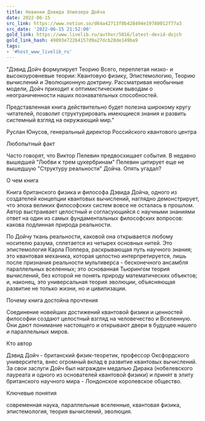 ```yaml
---
title: Новинки Дэвида Элиезера Дойча 
date: 2022-06-15
src_link: https://www.notion.so/d64a42713f0b428494e19780012f77a3
src_date: '2022-06-15 21:52:00'
gold_link: https://www.livelib.ru/author/5016/latest-devid-dojch
gold_link_hash: 49893e72264157d9a27dcb28de149ba9
tags:
- '#host_www_livelib_ru'
---
```



 "Дэвид Дойч формулирует Теорию Всего, переплетая низко- и высокоуровневые теории: Квантовую физику, Эпистемологию, Теорию вычислений и Эволюционную доктрину. Рассматривая необычные модели, Дойч приходит к оптимистическим выводам о неограниченности наших познавательных способностей.  

 Представленная книга действительно будет полезна широкому кругу читателей, позволит структурировать имеющиеся знания и развить системный взгляд на окружающий мир."   

 Руслан Юнусов, генеральный директор Российского квантового центра  

  

  

 Любопытный факт  

 Часто говорят, что Виктор Пелевин предвосхищает события. В недавно вышедшей "Любви к трем цукербринам" Пелевин цитирует еще не вышедшую "Структуру реальности" Дойча. Опять угадал?   

  

 О чем книга  

 Книга британского физика и философа Дэвида Дойча, одного из создателей концепции квантовых вычислений, наглядно демонстрирует, что эпоха великих философских систем вовсе не осталась в прошлом. Автор выстраивает целостный и согласующийся с научными знаниями ответ на один из самых фундаментальных философских вопросов: какова подлинная природа реальности.   

 По Дойчу ткань реальности, каковой она открывается любому носителю разума, сплетается из четырех основных нитей. Это эпистемология Карла Поппера, раскрывающая путь научного знания; это квантовая механика, которая целостно интерпретируется, лишь после признания реальности мультиверса - бесконечного ансамбля параллельных вселенных; это основанная Тьюрингом теория вычислений, без которой не понять природу математических объектов; и, наконец, это универсальная теория эволюции, объясняющая развитие не только жизни, но и цивилизации.   

  

 Почему книга достойна прочтения  

 Соединение новейших достижений квантовой физики и ценностей философии создают целостный взгляд на человечество и Вселенную. Они дают понимание настоящего и открывают двери в будущее нашего и параллельных миров.   

  

 Кто автор  

 Дэвид Дойч - британский физик-теоретик, профессор Оксфордского университета, внес огромный вклад в развитие квантовых вычислений. За свои заслуги Дойч был награжден медалью Дирака (нобелевского лауреата и одного из основателей квантовой физики) и принят в элиту британского научного мира - Лондонское королевское общество.   

  

 Ключевые понятия  

 современная наука, параллельные вселенные, квантовая физика, эпистемология, теория вычислений, эволюция.